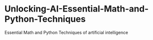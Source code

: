 # Unlocking-AI-Essential-Math-and-Python-Techniques
Essential Math and Python Techniques of artificial intelligence
